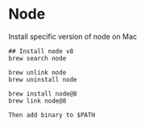 # Node

Install specific version of node on Mac
```
## Install node v8
brew search node

brew unlink node
brew uninstall node

brew install node@8
brew link node@8

Then add binary to $PATH

```
